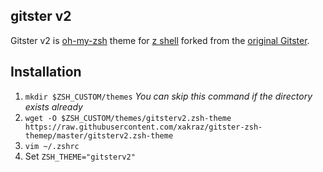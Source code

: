 ## gitster v2

Gitster v2 is [oh-my-zsh](https://ohmyz.sh) theme for [z shell](https://www.zsh.org/) forked from the [original Gitster](https://github.com/robbyrussell/oh-my-zsh/wiki/External-themes#gitster).

## Installation

1. `mkdir $ZSH_CUSTOM/themes` _You can skip this command if the directory exists already_
2. `wget -O $ZSH_CUSTOM/themes/gitsterv2.zsh-theme https://raw.githubusercontent.com/xakraz/gitster-zsh-themep/master/gitsterv2.zsh-theme`
3. `vim ~/.zshrc`
4. Set `ZSH_THEME="gitsterv2"`


